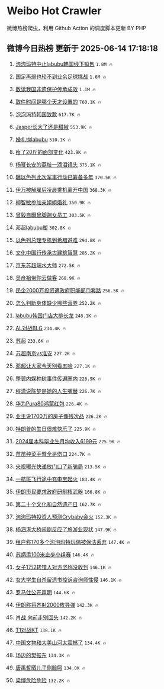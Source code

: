 # Weibo Hot Crawler 



微博热榜爬虫，利用 Github Action 的调度脚本更新 BY PHP 


## 微博今日热榜 更新于 2025-06-14 17:18:18 
1. [泡泡玛特中止labubu韩国线下销售](https://s.weibo.com/weibo?q=%23%E6%B3%A1%E6%B3%A1%E7%8E%9B%E7%89%B9%E4%B8%AD%E6%AD%A2labubu%E9%9F%A9%E5%9B%BD%E7%BA%BF%E4%B8%8B%E9%94%80%E5%94%AE%23&t=31&band_rank=1&Refer=top) `1.8M 🔥` 

1. [国足再弱也轮不到业余足球挑战](https://s.weibo.com/weibo?q=%23%E5%9B%BD%E8%B6%B3%E5%86%8D%E5%BC%B1%E4%B9%9F%E8%BD%AE%E4%B8%8D%E5%88%B0%E4%B8%9A%E4%BD%99%E8%B6%B3%E7%90%83%E6%8C%91%E6%88%98%23&t=31&band_rank=2&Refer=top) `1.6M 🔥` 

1. [数读我国非遗保护传承成效](https://s.weibo.com/weibo?q=%23%E6%95%B0%E8%AF%BB%E6%88%91%E5%9B%BD%E9%9D%9E%E9%81%97%E4%BF%9D%E6%8A%A4%E4%BC%A0%E6%89%BF%E6%88%90%E6%95%88%23&t=31&band_rank=3&Refer=top) `1.1M 🔥` 

1. [取件时间是哪个天才设置的](https://s.weibo.com/weibo?q=%E5%8F%96%E4%BB%B6%E6%97%B6%E9%97%B4%E6%98%AF%E5%93%AA%E4%B8%AA%E5%A4%A9%E6%89%8D%E8%AE%BE%E7%BD%AE%E7%9A%84&t=31&band_rank=4&Refer=top) `760.1K 🔥` 

1. [泡泡玛特韩国致歉](https://s.weibo.com/weibo?q=%23%E6%B3%A1%E6%B3%A1%E7%8E%9B%E7%89%B9%E9%9F%A9%E5%9B%BD%E8%87%B4%E6%AD%89%23&t=31&band_rank=5&Refer=top) `617.7K 🔥` 

1. [Jasper长大了还是甜椒](https://s.weibo.com/weibo?q=Jasper%E9%95%BF%E5%A4%A7%E4%BA%86%E8%BF%98%E6%98%AF%E7%94%9C%E6%A4%92&t=31&band_rank=6&Refer=top) `553.9K 🔥` 

1. [婚礼抛labubu](https://s.weibo.com/weibo?q=%E5%A9%9A%E7%A4%BC%E6%8A%9Blabubu&t=31&band_rank=7&Refer=top) `510.1K 🔥` 

1. [瘦了20斤的面部变化](https://s.weibo.com/weibo?q=%E7%98%A6%E4%BA%8620%E6%96%A4%E7%9A%84%E9%9D%A2%E9%83%A8%E5%8F%98%E5%8C%96&t=31&band_rank=8&Refer=top) `423.9K 🔥` 

1. [杨幂长安的荔枝一滴泪镜头](https://s.weibo.com/weibo?q=%23%E6%9D%A8%E5%B9%82%E9%95%BF%E5%AE%89%E7%9A%84%E8%8D%94%E6%9E%9D%E4%B8%80%E6%BB%B4%E6%B3%AA%E9%95%9C%E5%A4%B4%23&t=31&band_rank=9&Refer=top) `375.1K 🔥` 

1. [曝以色列此次军事行动已筹备多年](https://s.weibo.com/weibo?q=%23%E6%9B%9D%E4%BB%A5%E8%89%B2%E5%88%97%E6%AD%A4%E6%AC%A1%E5%86%9B%E4%BA%8B%E8%A1%8C%E5%8A%A8%E5%B7%B2%E7%AD%B9%E5%A4%87%E5%A4%9A%E5%B9%B4%23&t=31&band_rank=10&Refer=top) `370.5K 🔥` 

1. [伊万被解雇后凌晨乘机离开中国](https://s.weibo.com/weibo?q=%23%E4%BC%8A%E4%B8%87%E8%A2%AB%E8%A7%A3%E9%9B%87%E5%90%8E%E5%87%8C%E6%99%A8%E4%B9%98%E6%9C%BA%E7%A6%BB%E5%BC%80%E4%B8%AD%E5%9B%BD%23&t=31&band_rank=11&Refer=top) `368.3K 🔥` 

1. [柳智敏参加亲姐姐婚礼](https://s.weibo.com/weibo?q=%23%E6%9F%B3%E6%99%BA%E6%95%8F%E5%8F%82%E5%8A%A0%E4%BA%B2%E5%A7%90%E5%A7%90%E5%A9%9A%E7%A4%BC%23&t=31&band_rank=12&Refer=top) `350.9K 🔥` 

1. [曾毅自曝曾脚踹女员工](https://s.weibo.com/weibo?q=%23%E6%9B%BE%E6%AF%85%E8%87%AA%E6%9B%9D%E6%9B%BE%E8%84%9A%E8%B8%B9%E5%A5%B3%E5%91%98%E5%B7%A5%23&t=31&band_rank=13&Refer=top) `303.5K 🔥` 

1. [邓超labubu塑](https://s.weibo.com/weibo?q=%23%E9%82%93%E8%B6%85labubu%E5%A1%91%23&t=31&band_rank=14&Refer=top) `302.8K 🔥` 

1. [以色列总理专机到希腊避难](https://s.weibo.com/weibo?q=%23%E4%BB%A5%E8%89%B2%E5%88%97%E6%80%BB%E7%90%86%E4%B8%93%E6%9C%BA%E5%88%B0%E5%B8%8C%E8%85%8A%E9%81%BF%E9%9A%BE%23&t=31&band_rank=15&Refer=top) `294.8K 🔥` 

1. [文化中国行传承古建筑智慧](https://s.weibo.com/weibo?q=%23%E6%96%87%E5%8C%96%E4%B8%AD%E5%9B%BD%E8%A1%8C%E4%BC%A0%E6%89%BF%E5%8F%A4%E5%BB%BA%E7%AD%91%E6%99%BA%E6%85%A7%23&t=31&band_rank=16&Refer=top) `285.2K 🔥` 

1. [京东苏超端水大师](https://s.weibo.com/weibo?q=%23%E4%BA%AC%E4%B8%9C%E8%8B%8F%E8%B6%85%E7%AB%AF%E6%B0%B4%E5%A4%A7%E5%B8%88%23&t=31&band_rank=17&Refer=top) `272.5K 🔥` 

1. [吴彦祖带你云做客](https://s.weibo.com/weibo?q=%23%E5%90%B4%E5%BD%A6%E7%A5%96%E5%B8%A6%E4%BD%A0%E4%BA%91%E5%81%9A%E5%AE%A2%23&t=31&band_rank=18&Refer=top) `268.9K 🔥` 

1. [民企2000万投资遭政府职能部门套路](https://s.weibo.com/weibo?q=%23%E6%B0%91%E4%BC%812000%E4%B8%87%E6%8A%95%E8%B5%84%E9%81%AD%E6%94%BF%E5%BA%9C%E8%81%8C%E8%83%BD%E9%83%A8%E9%97%A8%E5%A5%97%E8%B7%AF%23&t=31&band_rank=19&Refer=top) `256.5K 🔥` 

1. [怎么判断身体缺少哪些营养](https://s.weibo.com/weibo?q=%E6%80%8E%E4%B9%88%E5%88%A4%E6%96%AD%E8%BA%AB%E4%BD%93%E7%BC%BA%E5%B0%91%E5%93%AA%E4%BA%9B%E8%90%A5%E5%85%BB&t=31&band_rank=20&Refer=top) `252.2K 🔥` 

1. [labubu韩国门店大排长龙](https://s.weibo.com/weibo?q=%23labubu%E9%9F%A9%E5%9B%BD%E9%97%A8%E5%BA%97%E5%A4%A7%E6%8E%92%E9%95%BF%E9%BE%99%23&t=31&band_rank=21&Refer=top) `248.1K 🔥` 

1. [AL对战BLG](https://s.weibo.com/weibo?q=%23AL%E5%AF%B9%E6%88%98BLG%23&t=31&band_rank=22&Refer=top) `234.4K 🔥` 

1. [苏超](https://s.weibo.com/weibo?q=%E8%8B%8F%E8%B6%85&t=31&band_rank=23&Refer=top) `233.6K 🔥` 

1. [苏超南京vs淮安](https://s.weibo.com/weibo?q=%23%E8%8B%8F%E8%B6%85%E5%8D%97%E4%BA%ACvs%E6%B7%AE%E5%AE%89%23&t=31&band_rank=24&Refer=top) `227.2K 🔥` 

1. [邓超让大家今天别看五哈](https://s.weibo.com/weibo?q=%23%E9%82%93%E8%B6%85%E8%AE%A9%E5%A4%A7%E5%AE%B6%E4%BB%8A%E5%A4%A9%E5%88%AB%E7%9C%8B%E4%BA%94%E5%93%88%23&t=31&band_rank=25&Refer=top) `227.1K 🔥` 

1. [整顿内娱种树事件传遍圈内](https://s.weibo.com/weibo?q=%E6%95%B4%E9%A1%BF%E5%86%85%E5%A8%B1%E7%A7%8D%E6%A0%91%E4%BA%8B%E4%BB%B6%E4%BC%A0%E9%81%8D%E5%9C%88%E5%86%85&t=31&band_rank=26&Refer=top) `226.9K 🔥` 

1. [程潇说陈梦是她的人生嘴替](https://s.weibo.com/weibo?q=%E7%A8%8B%E6%BD%87%E8%AF%B4%E9%99%88%E6%A2%A6%E6%98%AF%E5%A5%B9%E7%9A%84%E4%BA%BA%E7%94%9F%E5%98%B4%E6%9B%BF&t=31&band_rank=27&Refer=top) `226.7K 🔥` 

1. [华为Pura80鸿蒙红包](https://s.weibo.com/weibo?q=%23%E5%8D%8E%E4%B8%BAPura80%E9%B8%BF%E8%92%99%E7%BA%A2%E5%8C%85%23&t=31&band_rank=28&Refer=top) `226.4K 🔥` 

1. [业主说1700万的房子像残次品](https://s.weibo.com/weibo?q=%23%E4%B8%9A%E4%B8%BB%E8%AF%B41700%E4%B8%87%E7%9A%84%E6%88%BF%E5%AD%90%E5%83%8F%E6%AE%8B%E6%AC%A1%E5%93%81%23&t=31&band_rank=29&Refer=top) `226.2K 🔥` 

1. [特朗普的生日很难快乐了](https://s.weibo.com/weibo?q=%23%E7%89%B9%E6%9C%97%E6%99%AE%E7%9A%84%E7%94%9F%E6%97%A5%E5%BE%88%E9%9A%BE%E5%BF%AB%E4%B9%90%E4%BA%86%23&t=31&band_rank=30&Refer=top) `225.9K 🔥` 

1. [2024届本科毕业生月均收入6199元](https://s.weibo.com/weibo?q=%232024%E5%B1%8A%E6%9C%AC%E7%A7%91%E6%AF%95%E4%B8%9A%E7%94%9F%E6%9C%88%E5%9D%87%E6%94%B6%E5%85%A56199%E5%85%83%23&t=31&band_rank=31&Refer=top) `225.9K 🔥` 

1. [苗苗种菜手臂全是伤口](https://s.weibo.com/weibo?q=%23%E8%8B%97%E8%8B%97%E7%A7%8D%E8%8F%9C%E6%89%8B%E8%87%82%E5%85%A8%E6%98%AF%E4%BC%A4%E5%8F%A3%23&t=31&band_rank=32&Refer=top) `224.7K 🔥` 

1. [央视曝光快递放门口了新骗局](https://s.weibo.com/weibo?q=%23%E5%A4%AE%E8%A7%86%E6%9B%9D%E5%85%89%E5%BF%AB%E9%80%92%E6%94%BE%E9%97%A8%E5%8F%A3%E4%BA%86%E6%96%B0%E9%AA%97%E5%B1%80%23&t=31&band_rank=33&Refer=top) `213.5K 🔥` 

1. [一航班飞行途中充电宝起火](https://s.weibo.com/weibo?q=%23%E4%B8%80%E8%88%AA%E7%8F%AD%E9%A3%9E%E8%A1%8C%E9%80%94%E4%B8%AD%E5%85%85%E7%94%B5%E5%AE%9D%E8%B5%B7%E7%81%AB%23&t=31&band_rank=34&Refer=top) `183.4K 🔥` 

1. [伊朗市民要求政府研制核武器](https://s.weibo.com/weibo?q=%E4%BC%8A%E6%9C%97%E5%B8%82%E6%B0%91%E8%A6%81%E6%B1%82%E6%94%BF%E5%BA%9C%E7%A0%94%E5%88%B6%E6%A0%B8%E6%AD%A6%E5%99%A8&t=31&band_rank=35&Refer=top) `166.8K 🔥` 

1. [第二十个文化和自然遗产日](https://s.weibo.com/weibo?q=%23%E7%AC%AC%E4%BA%8C%E5%8D%81%E4%B8%AA%E6%96%87%E5%8C%96%E5%92%8C%E8%87%AA%E7%84%B6%E9%81%97%E4%BA%A7%E6%97%A5%23&t=31&band_rank=36&Refer=top) `162.7K 🔥` 

1. [泡泡玛特投资人预测Crybaby会火](https://s.weibo.com/weibo?q=%23%E6%B3%A1%E6%B3%A1%E7%8E%9B%E7%89%B9%E6%8A%95%E8%B5%84%E4%BA%BA%E9%A2%84%E6%B5%8BCrybaby%E4%BC%9A%E7%81%AB%23&t=31&band_rank=37&Refer=top) `152.3K 🔥` 

1. [杨泗港大桥闹剧反应了旅游业现状](https://s.weibo.com/weibo?q=%E6%9D%A8%E6%B3%97%E6%B8%AF%E5%A4%A7%E6%A1%A5%E9%97%B9%E5%89%A7%E5%8F%8D%E5%BA%94%E4%BA%86%E6%97%85%E6%B8%B8%E4%B8%9A%E7%8E%B0%E7%8A%B6&t=31&band_rank=38&Refer=top) `147.9K 🔥` 

1. [租户称170多个泡泡玛特玩偶被保洁丢弃](https://s.weibo.com/weibo?q=%23%E7%A7%9F%E6%88%B7%E7%A7%B0170%E5%A4%9A%E4%B8%AA%E6%B3%A1%E6%B3%A1%E7%8E%9B%E7%89%B9%E7%8E%A9%E5%81%B6%E8%A2%AB%E4%BF%9D%E6%B4%81%E4%B8%A2%E5%BC%83%23&t=31&band_rank=39&Refer=top) `147.4K 🔥` 

1. [苏炳添100米止步小组赛](https://s.weibo.com/weibo?q=%23%E8%8B%8F%E7%82%B3%E6%B7%BB100%E7%B1%B3%E6%AD%A2%E6%AD%A5%E5%B0%8F%E7%BB%84%E8%B5%9B%23&t=31&band_rank=40&Refer=top) `146.4K 🔥` 

1. [女子1万2转错人对方坚称没收到](https://s.weibo.com/weibo?q=%23%E5%A5%B3%E5%AD%901%E4%B8%872%E8%BD%AC%E9%94%99%E4%BA%BA%E5%AF%B9%E6%96%B9%E5%9D%9A%E7%A7%B0%E6%B2%A1%E6%94%B6%E5%88%B0%23&t=31&band_rank=41&Refer=top) `146.1K 🔥` 

1. [女大学生自杀留遗书控诉咨询师性侵](https://s.weibo.com/weibo?q=%23%E5%A5%B3%E5%A4%A7%E5%AD%A6%E7%94%9F%E8%87%AA%E6%9D%80%E7%95%99%E9%81%97%E4%B9%A6%E6%8E%A7%E8%AF%89%E5%92%A8%E8%AF%A2%E5%B8%88%E6%80%A7%E4%BE%B5%23&t=31&band_rank=42&Refer=top) `146.1K 🔥` 

1. [罗马仕公开声明](https://s.weibo.com/weibo?q=%23%E7%BD%97%E9%A9%AC%E4%BB%95%E5%85%AC%E5%BC%80%E5%A3%B0%E6%98%8E%23&t=31&band_rank=43&Refer=top) `144.6K 🔥` 

1. [伊朗称将齐射2000枚导弹](https://s.weibo.com/weibo?q=%E4%BC%8A%E6%9C%97%E7%A7%B0%E5%B0%86%E9%BD%90%E5%B0%842000%E6%9E%9A%E5%AF%BC%E5%BC%B9&t=31&band_rank=44&Refer=top) `142.3K 🔥` 

1. [肖战 向前走别回头](https://s.weibo.com/weibo?q=%E8%82%96%E6%88%98%20%E5%90%91%E5%89%8D%E8%B5%B0%E5%88%AB%E5%9B%9E%E5%A4%B4&t=31&band_rank=45&Refer=top) `142.2K 🔥` 

1. [T1对战KT](https://s.weibo.com/weibo?q=%23T1%E5%AF%B9%E6%88%98KT%23&t=31&band_rank=46&Refer=top) `138.1K 🔥` 

1. [中国文物和大美山河太震撼了](https://s.weibo.com/weibo?q=%23%E4%B8%AD%E5%9B%BD%E6%96%87%E7%89%A9%E5%92%8C%E5%A4%A7%E7%BE%8E%E5%B1%B1%E6%B2%B3%E5%A4%AA%E9%9C%87%E6%92%BC%E4%BA%86%23&t=31&band_rank=47&Refer=top) `134.4K 🔥` 

1. [场边的樊振东](https://s.weibo.com/weibo?q=%E5%9C%BA%E8%BE%B9%E7%9A%84%E6%A8%8A%E6%8C%AF%E4%B8%9C&t=31&band_rank=48&Refer=top) `134.3K 🔥` 

1. [唐禹哲晒儿子侧脸照](https://s.weibo.com/weibo?q=%23%E5%94%90%E7%A6%B9%E5%93%B2%E6%99%92%E5%84%BF%E5%AD%90%E4%BE%A7%E8%84%B8%E7%85%A7%23&t=31&band_rank=49&Refer=top) `134.0K 🔥` 

1. [梁博危险危险](https://s.weibo.com/weibo?q=%E6%A2%81%E5%8D%9A%E5%8D%B1%E9%99%A9%E5%8D%B1%E9%99%A9&t=31&band_rank=50&Refer=top) `132.2K 🔥` 

